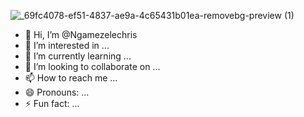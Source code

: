 ![_69fc4078-ef51-4837-ae9a-4c65431b01ea-removebg-preview (1)](https://github.com/Ngamezelechris/Ngamezelechris/assets/157802185/23ebd088-2db3-4579-84a3-8525d731d5da)
- 👋 Hi, I’m @Ngamezelechris
- 👀 I’m interested in ...
- 🌱 I’m currently learning ...
- 💞️ I’m looking to collaborate on ...
- 📫 How to reach me ...
- 😄 Pronouns: ...
- ⚡ Fun fact: ...

<!---
Ngamezelechris/Ngamezelechris is a ✨ special ✨ repository because its `README.md` (this file) appears on your GitHub profile.
You can click the Preview link to take a look at your changes.
--->
